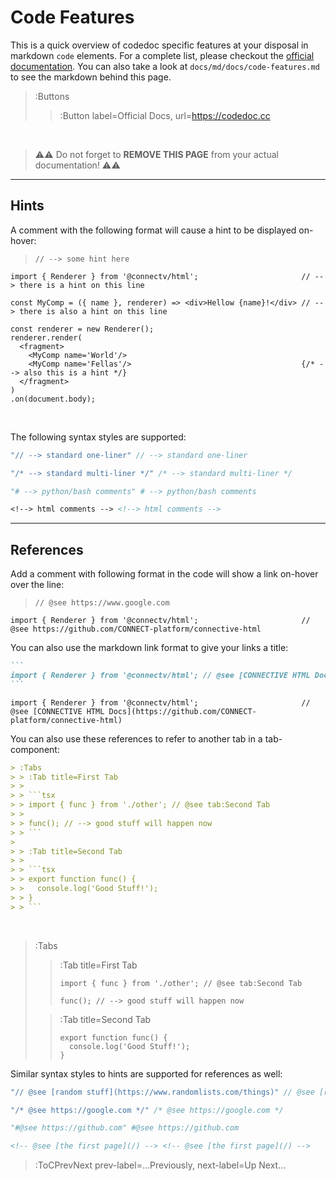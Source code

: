 # Code Features

This is a quick overview of codedoc specific features at your disposal in markdown
`code` elements. For a complete list, please checkout the [official documentation](https://codedoc.cc).
You can also take a look at `docs/md/docs/code-features.md` to see the markdown behind this page.

> :Buttons
> > :Button label=Official Docs, url=https://codedoc.cc

<br>

> ⚠️⚠️
> Do not forget to **REMOVE THIS PAGE** from your actual documentation!
> ⚠️⚠️

<hr>

## Hints

A comment with the following format will cause a hint to be displayed on-hover:

> `// --> some hint here`

```tsx | index.tsx
import { Renderer } from '@connectv/html';                       // --> there is a hint on this line

const MyComp = ({ name }, renderer) => <div>Hellow {name}!</div> // --> there is also a hint on this line

const renderer = new Renderer();
renderer.render(
  <fragment>
    <MyComp name='World'/>
    <MyComp name='Fellas'/>                                      {/* --> also this is a hint */}
  </fragment>
)
.on(document.body);
```

<br>

The following syntax styles are supported:


```go
"// --> standard one-liner" // --> standard one-liner
```

```java
"/* --> standard multi-liner */" /* --> standard multi-liner */
```

```py
"# --> python/bash comments" # --> python/bash comments
```

```md
<‌!--> html comments --> <!--> html comments -->
```


<hr>

## References

Add a comment with following format in the code will show a link on-hover over the line:

> `// @see https://www.google.com`

```tsx
import { Renderer } from '@connectv/html';                       // @see https://github.com/CONNECT-platform/connective-html
```

You can also use the markdown link format to give your links a title:

````md | --no-wmbar
```
import { Renderer } from '@connectv/html'; // @see [CONNECTIVE HTML Docs](https://github.com/CONNECT-platform/connective-html)
```
````
```tsx
import { Renderer } from '@connectv/html';                       // @see [CONNECTIVE HTML Docs](https://github.com/CONNECT-platform/connective-html)
```

You can also use these references to refer to another tab in a tab-component:

```md | some-doc.md
> :Tabs
> > :Tab title=First Tab
> >
> > ```tsx
> > import { func } from './other'; // @see tab:Second Tab
> >
> > func(); // --> good stuff will happen now
> > ```
>
> > :Tab title=Second Tab
> >
> > ```tsx
> > export function func() {
> >   console.log('Good Stuff!');
> > }
> > ```
```
<br>

> :Tabs
> > :Tab title=First Tab
> >
> > ```tsx
> > import { func } from './other'; // @see tab:Second Tab
> >
> > func(); // --> good stuff will happen now
> > ```
>
> > :Tab title=Second Tab
> >
> > ```tsx
> > export function func() {
> >   console.log('Good Stuff!');
> > }
> > ```

Similar syntax styles to hints are supported for references as well:


```js
"// @‌see [random stuff](https://www.randomlists.com/things)" // @see [random stuff](https://www.randomlists.com/things)
```

```go
"/* @‌see https://google.com */" /* @see https://google.com */
```

```python
"#@see https://github.com" #@see https://github.com
```

```html
<!-- @‌see [the first page](/) --> <!-- @see [the first page](/) -->
```


> :ToCPrevNext prev-label=...Previously, next-label=Up Next...
